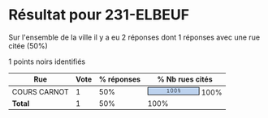 # Résultat pour 231-ELBEUF

Sur l'ensemble de la ville il y a eu 2 réponses dont 1 réponses avec une rue citée (50%)

1 points noirs identifiés

| Rue | Vote | % réponses | % Nb rues cités|
|-----|------|------------|----------------|
| COURS CARNOT | 1 | 50% | <img src="../../img/bar_100.gif" />&nbsp;100%|
| **Total** | 1 | 50% | 100%|
